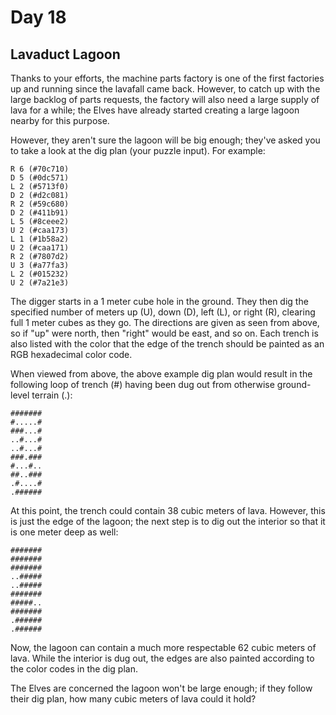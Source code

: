 # Day 18

## Lavaduct Lagoon

Thanks to your efforts, the machine parts factory is one of the first factories up and running since the lavafall came
back. However, to catch up with the large backlog of parts requests, the factory will also need a large supply of lava
for a while; the Elves have already started creating a large lagoon nearby for this purpose.

However, they aren't sure the lagoon will be big enough; they've asked you to take a look at the dig plan (your puzzle
input). For example:

```
R 6 (#70c710)
D 5 (#0dc571)
L 2 (#5713f0)
D 2 (#d2c081)
R 2 (#59c680)
D 2 (#411b91)
L 5 (#8ceee2)
U 2 (#caa173)
L 1 (#1b58a2)
U 2 (#caa171)
R 2 (#7807d2)
U 3 (#a77fa3)
L 2 (#015232)
U 2 (#7a21e3)
```

The digger starts in a 1 meter cube hole in the ground. They then dig the specified number of meters up (U), down (D), 
left (L), or right (R), clearing full 1 meter cubes as they go. The directions are given as seen from above, so if "up"
were north, then "right" would be east, and so on. Each trench is also listed with the color that the edge of the trench 
should be painted as an RGB hexadecimal color code.

When viewed from above, the above example dig plan would result in the following loop of trench (#) having been dug out 
from otherwise ground-level terrain (.):

```
#######
#.....#
###...#
..#...#
..#...#
###.###
#...#..
##..###
.#....#
.######
```

At this point, the trench could contain 38 cubic meters of lava. However, this is just the edge of the lagoon; the next 
step is to dig out the interior so that it is one meter deep as well:

```
#######
#######
#######
..#####
..#####
#######
#####..
#######
.######
.######
```

Now, the lagoon can contain a much more respectable 62 cubic meters of lava. While the interior is dug out, the edges 
are also painted according to the color codes in the dig plan.

The Elves are concerned the lagoon won't be large enough; if they follow their dig plan, how many cubic meters of lava 
could it hold?